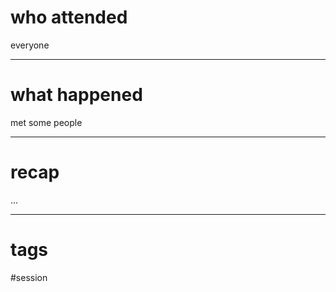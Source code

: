 # who attended

everyone

---
# what happened

met some people



---
# recap

...

---
# tags

#session
